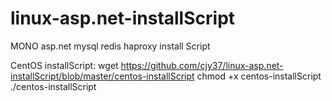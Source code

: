 linux-asp.net-installScript
===========================

MONO asp.net mysql redis haproxy install Script

CentOS installScript:
wget https://github.com/cjy37/linux-asp.net-installScript/blob/master/centos-installScript
chmod +x centos-installScript
./centos-installScript
